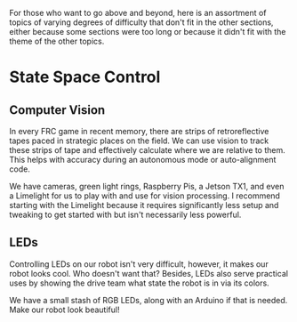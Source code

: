 For those who want to go above and beyond, here is an assortment of topics of varying degrees of difficulty that don't fit in the other sections, either because some sections were too long or because it didn't fit with the theme of the other topics.

# State Space Control

## Computer Vision
In every FRC game in recent memory, there are strips of retroreflective tapes paced in strategic places on the field. We can use vision to track these strips of tape and effectively calculate where we are relative to them. This helps with accuracy during an autonomous mode or auto-alignment code.

We have cameras, green light rings, Raspberry Pis, a Jetson TX1, and even a Limelight for us to play with and use for vision processing. I recommend starting with the Limelight because it requires significantly less setup and tweaking to get started with but isn't necessarily less powerful.

## LEDs
Controlling LEDs on our robot isn't very difficult, however, it makes our robot looks cool. Who doesn't want that? Besides, LEDs also serve practical uses by showing the drive team what state the robot is in via its colors. 

We have a small stash of RGB LEDs, along with an Arduino if that is needed. Make our robot look beautiful!
